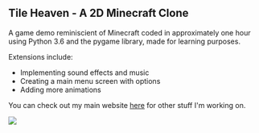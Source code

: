 ## Tile Heaven - A 2D Minecraft Clone 

A game demo reminiscient of Minecraft coded in approximately one hour using Python 3.6 and the pygame library, made for learning purposes.

Extensions include:
- Implementing sound effects and music
- Creating a main menu screen with options
- Adding more animations

You can check out my main website [here](http://www.adamsr.me) for other stuff I'm working on.

![](http://adamsr.me/tileheaven/assets/screenshots/capture1.PNG)
